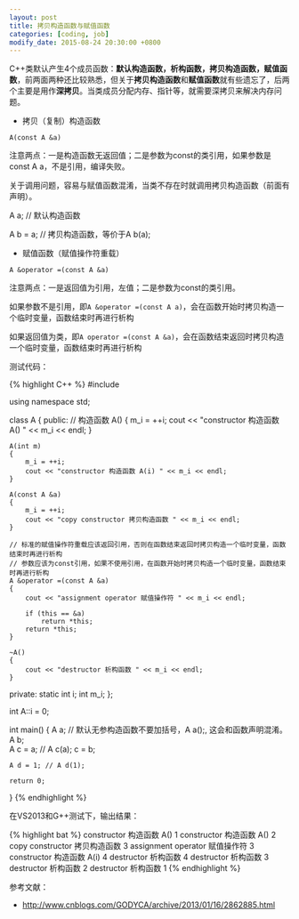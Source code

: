 ```yaml
---
layout: post
title: 拷贝构造函数与赋值函数
categories: [coding, job]
modify_date: 2015-08-24 20:30:00 +0800
---
```


C++类默认产生4个成员函数：**默认构造函数，析构函数，拷贝构造函数，赋值函数**，前两面两种还比较熟悉，但关于**拷贝构造函数**和**赋值函数**就有些遗忘了，后两个主要是用作**深拷贝**。当类成员分配内存、指针等，就需要深拷贝来解决内存问题。

* 拷贝（复制）构造函数

`A(const A &a)`

注意两点：一是构造函数无返回值；二是参数为const的类引用，如果参数是const A a，不是引用，编译失败。

关于调用问题，容易与赋值函数混淆，当类不存在时就调用拷贝构造函数（前面有声明）。

A a; // 默认构造函数

A b = a; // 拷贝构造函数，等价于A b(a);

* 赋值函数（赋值操作符重载）

`A &operator =(const A &a)`

注意两点：一是返回值为引用，左值；二是参数为const的类引用。

如果参数不是引用，即`A &operator =(const A a)`，会在函数开始时拷贝构造一个临时变量，函数结束时再进行析构

如果返回值为类，即`A operator =(const A &a)`，会在函数结束返回时拷贝构造一个临时变量，函数结束时再进行析构

测试代码：

{% highlight C++ %}
#include <iostream>

using namespace std;

class A
{
public:
	// 构造函数
	A()
	{
		m_i = ++i;
		cout << "constructor 构造函数 A() " << m_i << endl;
	}
	
	A(int m)
	{
		m_i = ++i;
		cout << "constructor 构造函数 A(i) " << m_i << endl;
	}
	
	A(const A &a)
	{
		m_i = ++i;
		cout << "copy constructor 拷贝构造函数 " << m_i << endl;
	}
	
	// 标准的赋值操作符重载应该返回引用，否则在函数结束返回时拷贝构造一个临时变量，函数结束时再进行析构
	// 参数应该为const引用，如果不使用引用，在函数开始时拷贝构造一个临时变量，函数结束时再进行析构
	A &operator =(const A &a) 
	{
		cout << "assignment operator 赋值操作符 " << m_i << endl;
		
		if (this == &a)
			return *this;
		return *this;
	}
	
	~A()
	{
		cout << "destructor 析构函数 " << m_i << endl;
	}
	
private:
	static int i;
	int m_i;
};

int A::i = 0;

int main()
{
	A a; // 默认无参构造函数不要加括号，A a();, 这会和函数声明混淆。
	A b;	
	A c = a; // A c(a);
	c = b;	
	
	A d = 1; // A d(1);
	
	return 0;
}
{% endhighlight %}

在VS2013和G++测试下，输出结果：

{% highlight bat %}
constructor 构造函数 A() 1
constructor 构造函数 A() 2
copy constructor 拷贝构造函数 3
assignment operator 赋值操作符 3
constructor 构造函数 A(i) 4
destructor 析构函数 4
destructor 析构函数 3
destructor 析构函数 2
destructor 析构函数 1
{% endhighlight %}

参考文献：

* http://www.cnblogs.com/GODYCA/archive/2013/01/16/2862885.html

